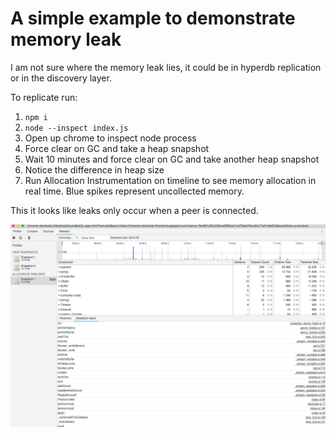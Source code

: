 # A simple example to demonstrate memory leak

I am not sure where the memory leak lies, it could be in hyperdb replication or in the discovery layer.

To replicate run:

1. `npm i`
2. `node --inspect index.js`
3. Open up chrome to inspect node process
4. Force clear on GC and take a heap snapshot
5. Wait 10 minutes and force clear on GC and take another heap snapshot
6. Notice the difference in heap size
7. Run Allocation Instrumentation on timeline to see memory allocation in real time. Blue spikes represent uncollected memory.

This it looks like leaks only occur when a peer is connected.

![example](./example.png)

